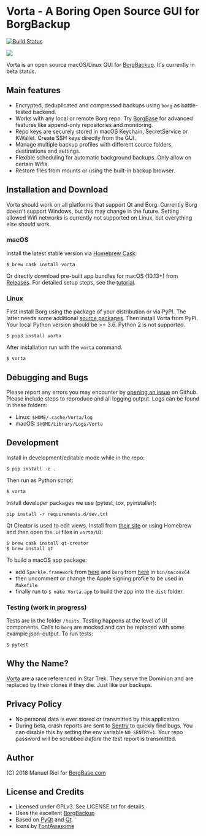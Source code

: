 # Vorta - A Boring Open Source GUI for BorgBackup
[![Build Status](https://travis-ci.org/borgbase/vorta.svg?branch=master)](https://travis-ci.org/borgbase/vorta)

![](https://files.qmax.us/vorta-screencast-5.gif)

Vorta is an open source macOS/Linux GUI for [BorgBackup](https://borgbackup.readthedocs.io). It's currently in beta status. 

## Main features

- Encrypted, deduplicated and compressed backups using `borg` as battle-tested backend.
- Works with any local or remote Borg repo. Try [BorgBase](https://www.borgbase.com) for advanced features like append-only repositories and monitoring.
- Repo keys are securely stored in macOS Keychain, SecretService or KWallet. Create SSH keys directly from the GUI.
- Manage multiple backup profiles with different source folders, destinations and settings.
- Flexible scheduling for automatic background backups. Only allow on certain Wifis.
- Restore files from mounts or using the built-in backup browser.

## Installation and Download
Vorta should work on all platforms that support Qt and Borg. Currently Borg doesn't support Windows, but this may change in the future. Setting allowed Wifi networks is currently not supported on Linux, but everything else should work.

### macOS
Install the latest stable version via [Homebrew Cask](https://brew.sh/):
```
$ brew cask install vorta
```

Or directly download pre-built app bundles for macOS (10.13+) from [Releases](https://github.com/borgbase/vorta/releases). For detailed setup steps, see the [tutorial](https://docs.borgbase.com/macos/how-to-backup-your-mac-using-the-vorta-backup-gui/).

### Linux
First install Borg using the package of your distribution or via PyPI. The latter needs some additional [source packages](https://borgbackup.readthedocs.io/en/stable/installation.html#dependencies). Then install Vorta from PyPI. Your local Python version should be >= 3.6. Python 2 is not supported.
```
$ pip3 install vorta
```

After installation run with the `vorta` command.
```
$ vorta
```

## Debugging and Bugs
Please report any errors you may encounter by [opening an issue](https://github.com/borgbase/vorta/issues) on Github. Please include steps to reproduce and all logging output. Logs can be found in these folders:

- Linux: `$HOME/.cache/Vorta/log`
- macOS: `$HOME/Library/Logs/Vorta`

## Development

Install in development/editable mode while in the repo:
```
$ pip install -e .
```

Then run as Python script:
```
$ vorta
```

Install developer packages we use (pytest, tox, pyinstaller):
```
pip install -r requirements.d/dev.txt
```

Qt Creator is used to edit views. Install from [their site](https://www.qt.io/download) or using Homebrew and then open the .ui files in `vorta/UI`:
```
$ brew cask install qt-creator
$ brew install qt
```

To build a macOS app package:
- add `Sparkle.framework` from [here](https://github.com/sparkle-project/Sparkle) and `borg` from [here](https://github.com/borgbackup/borg/releases) in `bin/macosx64`
- then uncomment or change the Apple signing profile to be used in `Makefile`
- finally run to `$ make Vorta.app` to build the app into the `dist` folder.

### Testing (work in progress)

Tests are in the folder `/tests`. Testing happens at the level of UI components. Calls to `borg` are mocked and can be replaced with some example json-output. To run tests:
```
$ pytest
```

## Why the Name?
[Vorta](http://memory-alpha.wikia.com/wiki/Vorta) are a race referenced in Star Trek. They serve the Dominion and are replaced by their clones if they die. Just like our backups.

## Privacy Policy
- No personal data is ever stored or transmitted by this application.
- During beta, crash reports are sent to [Sentry](https://sentry.io) to quickly find bugs. You can disable this by setting the env variable `NO_SENTRY=1`. Your repo password will be scrubbed *before* the test report is transmitted.

## Author
(C) 2018 Manuel Riel for [BorgBase.com](https://www.borgbase.com)

## License and Credits
- Licensed under GPLv3. See LICENSE.txt for details.
- Uses the excellent [BorgBackup](https://www.borgbackup.org)
- Based on [PyQt](https://riverbankcomputing.com/software/pyqt/intro) and [Qt](https://www.qt.io).
- Icons by [FontAwesome](https://fontawesome.com)
